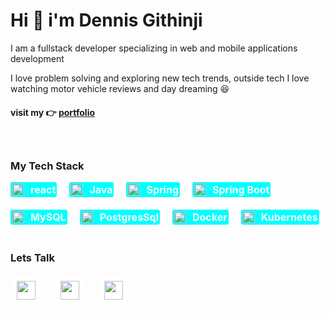 <div style="display: flex; flex-direction: column; gap: 20px">

<div>
<h1>Hi 👋 i'm Dennis Githinji</h1>
<p>I am a fullstack developer specializing in web and mobile applications development</p>
<p>I love problem solving and exploring new tech trends, outside tech I love watching motor vehicle reviews and day dreaming 😆</p>
<h4>visit my 👉 <a href="https://dennis-githinji.vercel.app">portfolio</a> </h4>
</div>

<div>
<h3>My Tech Stack</h3>

<div style="display: flex; flex-wrap: wrap; gap: 20px">
<div style="display: flex; gap: 10px; align-items: center; background: aqua; width: max-content; padding: 2px; border-radius: 3px; font-size: 16px; font-weight: bold; color: white">
<img src="https://res.cloudinary.com/densoft-developers/image/upload/v1673388311/git%20readme/react_gcq3lj.svg" width="20px">
react
</div>

<div style="display: flex; gap: 10px; align-items: center; background: aqua; width: max-content; padding: 2px; border-radius: 3px; font-size: 16px; font-weight: bold; color: white">
<img src="https://res.cloudinary.com/densoft-developers/image/upload/v1673389041/git%20readme/java_ie5qef.svg" width="20px">
Java
</div>

<div style="display: flex; gap: 10px; align-items: center; background: aqua; width: max-content; padding: 2px; border-radius: 3px; font-size: 16px; font-weight: bold; color: white">
<img src="https://res.cloudinary.com/densoft-developers/image/upload/v1673389348/git%20readme/spring-icon_pfygmb.svg" width="20px">
Spring
</div>

<div style="display: flex; gap: 10px; align-items: center; background: aqua; width: max-content; padding: 2px; border-radius: 3px; font-size: 16px; font-weight: bold; color: white">
<img src="https://res.cloudinary.com/densoft-developers/image/upload/v1673389571/git%20readme/springboot_ycixl3.svg" width="20px">
Spring Boot
</div>

<div style="display: flex; gap: 10px; align-items: center; background: aqua; width: max-content; padding: 2px; border-radius: 3px; font-size: 16px; font-weight: bold; color: white">
<img src="https://res.cloudinary.com/densoft-developers/image/upload/v1673389974/git%20readme/icons8-mysql-logo-240_tejt2n.svg" width="20px">
MySQL
</div>

<div style="display: flex; gap: 10px; align-items: center; background: aqua; width: max-content; padding: 2px; border-radius: 3px; font-size: 16px; font-weight: bold; color: white">
<img src="https://res.cloudinary.com/densoft-developers/image/upload/v1673390052/git%20readme/icons8-postgresql_g1xypp.svg" width="20px">
PostgresSql
</div>

<div style="display: flex; gap: 10px; align-items: center; background: aqua; width: max-content; padding: 2px; border-radius: 3px; font-size: 16px; font-weight: bold; color: white">
<img src="https://res.cloudinary.com/densoft-developers/image/upload/v1673389986/git%20readme/icons8-docker_vqwysw.svg" width="20px">
Docker
</div>

<div style="display: flex; gap: 10px; align-items: center; background: aqua; width: max-content; padding: 2px; border-radius: 3px; font-size: 16px; font-weight: bold; color: white">
<img src="https://res.cloudinary.com/densoft-developers/image/upload/v1673389993/git%20readme/icons8-kubernetes_ldtrwr.svg" width="20px">
Kubernetes
</div>

</div>
</div>

<div>
<h3>Lets Talk</h3>
<div style="display: flex; gap: 20px;">
<a href="https://web.facebook.com/profile.php?id=100007468364949" style="width: 50px; height: 50px; background: white; display: grid; place-content: center; border-radius: 50%">
<img src="https://res.cloudinary.com/densoft-developers/image/upload/v1673390383/git%20readme/icons8-facebook_deehx8.svg" width="30px" height="30px">
</a>

<a href="https://www.linkedin.com/in/dennis-githinji/" style="width: 50px; height: 50px; background: white; display: grid; place-content: center; border-radius: 50%">
<img src="https://res.cloudinary.com/densoft-developers/image/upload/v1673390383/git%20readme/icons8-linkedin_dzhydq.svg" width="30px" height="30px">
</a>

<a href="https://twitter.com/DennisWakahia" style="width: 50px; height: 50px; background: white; display: grid; place-content: center; border-radius: 50%">
<img src="https://res.cloudinary.com/densoft-developers/image/upload/v1673390383/git%20readme/icons8-twitter_esljjk.svg" width="30px" height="30px">
</a>

</div>
</div>

</div>



